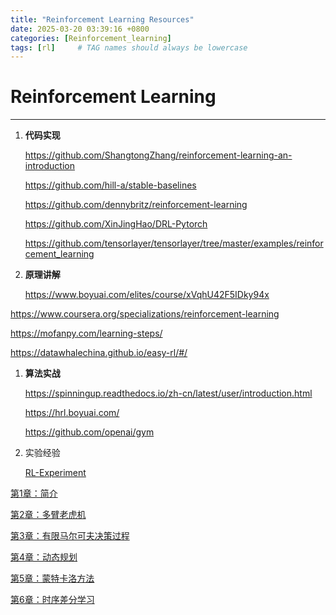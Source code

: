 ```yaml
---
title: "Reinforcement Learning Resources"
date: 2025-03-20 03:39:16 +0800
categories: [Reinforcement_learning]
tags: [rl]     # TAG names should always be lowercase
---
```

# Reinforcement Learning

---

1. **代码实现**
    
    https://github.com/ShangtongZhang/reinforcement-learning-an-introduction
    
    https://github.com/hill-a/stable-baselines
    
    https://github.com/dennybritz/reinforcement-learning
    
    https://github.com/XinJingHao/DRL-Pytorch
    
    https://github.com/tensorlayer/tensorlayer/tree/master/examples/reinforcement_learning
    

1. **原理讲解**

      https://www.boyuai.com/elites/course/xVqhU42F5IDky94x

https://www.coursera.org/specializations/reinforcement-learning

https://mofanpy.com/learning-steps/

https://datawhalechina.github.io/easy-rl/#/

1. **算法实战**
    
    https://spinningup.readthedocs.io/zh-cn/latest/user/introduction.html
    
    https://hrl.boyuai.com/
    
    https://github.com/openai/gym
    

1. 实验经验
    
    [RL-Experiment](2025-03-20-Experiment)
    

[第1章：简介](../'/第1章：简介%20180d41249c22806da0ece40fa2e90161.md)

[第2章：多臂老虎机](2025-03-20-第2章-多臂老虎机)

[第3章：有限马尔可夫决策过程](2025-03-20-第3章-有限马尔可夫决策过程)

[第4章：动态规划](2025-03-20-第4章-动态规划)

[第5章：蒙特卡洛方法](2025-03-20-第5章-蒙特卡洛方法)

[第6章：时序差分学习](2025-03-20-第6章-时序差分学习)

